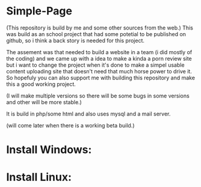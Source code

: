 # Simple-Page

(This repository is build by me and some other sources from the web.)
This was build as an school project that had some potetial to be published on github, so i think a back story is needed for this project.

The assement was that needed to build a website in a team (i did mostly of the coding) and we came up with a idea to make a kinda a porn review site but i want to change the project when it's done to make a simpel usable content uploading site that doesn't need that much horse power to drive it. So hopefuly you can also support me with building this repository and make this a good working project.

(I will make multiple versions so there will be some bugs in some versions and other will be more stable.)


It is build in php/some html and also uses mysql and a mail server.

(will come later when there is a working beta build.)

# Install Windows:

# Install Linux:
